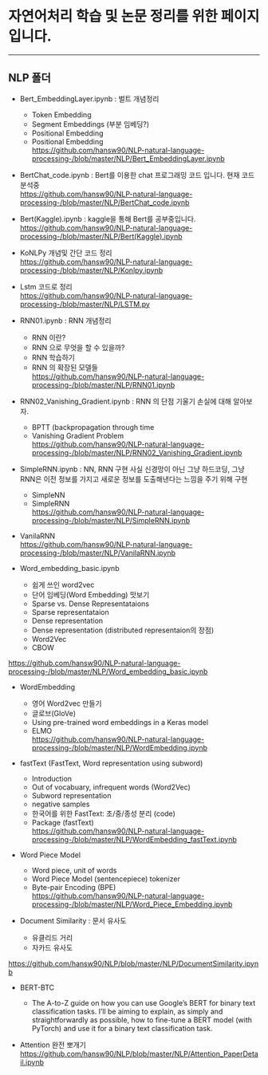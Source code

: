 # 자연어처리 학습 및 논문 정리를 위한 페이지입니다.

***

## NLP 폴더

- Bert_EmbeddingLayer.ipynb : 벌트 개념정리
  - Token Embedding
  - Segment Embeddings (부분 임베딩?)
  - Positional Embedding
  - Positional Embedding  
https://github.com/hansw90/NLP-natural-language-processing-/blob/master/NLP/Bert_EmbeddingLayer.ipynb

- BertChat_code.ipynb : Bert를 이용한 chat 프로그래밍 코드 입니다. 현재 코드 분석중  
https://github.com/hansw90/NLP-natural-language-processing-/blob/master/NLP/BertChat_code.ipynb

- Bert(Kaggle).ipynb : kaggle을 통해 Bert를 공부중입니다.  
https://github.com/hansw90/NLP-natural-language-processing-/blob/master/NLP/Bert(Kaggle).ipynb

- KoNLPy 개념및 간단 코드 정리  
https://github.com/hansw90/NLP-natural-language-processing-/blob/master/NLP/Konlpy.ipynb
  
- Lstm 코드로 정리  
https://github.com/hansw90/NLP-natural-language-processing-/blob/master/NLP/LSTM.py  

- RNN01.ipynb : RNN 개념정리 
  - RNN 이란?
  - RNN 으로 무엇을 할 수 있을까?
  - RNN 학습하기
  - RNN 의 확장된 모델들  
https://github.com/hansw90/NLP-natural-language-processing-/blob/master/NLP/RNN01.ipynb
  
- RNN02_Vanishing_Gradient.ipynb : RNN 의 단점 기울기 손실에 대해 알아보자.
  - BPTT (backpropagation through time
  - Vanishing Gradient Problem  
https://github.com/hansw90/NLP-natural-language-processing-/blob/master/NLP/RNN02_Vanishing_Gradient.ipynb

- SimpleRNN.ipynb : NN, RNN 구현 사실 신경망이 아닌 그냥 하드코딩, 그냥 RNN은 이전 정보를 가지고 새로운 정보를 도출해낸다는  느낌을 주기 위해 구현
  - SimpleNN
  - SimpleRNN  
https://github.com/hansw90/NLP-natural-language-processing-/blob/master/NLP/SimpleRNN.ipynb

- VanilaRNN  
https://github.com/hansw90/NLP-natural-language-processing-/blob/master/NLP/VanilaRNN.ipynb

- Word_embedding_basic.ipynb
  - 쉽게 쓰인 word2vec
  - 단어 임베딩(Word Embedding) 맛보기
  - Sparse vs. Dense Representataions
  - Sparse representataion
  - Dense representation
  - Dense representation (distributed representaion의 장점)
  - Word2Vec
  - CBOW
  
https://github.com/hansw90/NLP-natural-language-processing-/blob/master/NLP/Word_embedding_basic.ipynb

- WordEmbedding
  - 영어 Word2vec 만들기
  - 글로브(GloVe)
  - Using pre-trained word embeddings in a Keras model
  - ELMO  
https://github.com/hansw90/NLP-natural-language-processing-/blob/master/NLP/WordEmbedding.ipynb

- fastText (FastText, Word representation using subword)
  - Introduction
  - Out of vocabuary, infrequent words (Word2Vec)
  - Subword representation
  - negative samples 
  - 한국어를 위한 FastText: 초/중/종성 분리 (code)
  - Package (fastText)  
https://github.com/hansw90/NLP-natural-language-processing-/blob/master/NLP/WordEmbedding_fastText.ipynb  

- Word Piece Model
  - Word piece, unit of words
  - Word Piece Model (sentencepiece) tokenizer
  - Byte-pair Encoding (BPE)  
https://github.com/hansw90/NLP-natural-language-processing-/blob/master/NLP/Word_Piece_Embedding.ipynb

- Document Similarity : 문서 유사도
  - 유클리드 거리
  - 자카드 유사도  

https://github.com/hansw90/NLP/blob/master/NLP/DocumentSimilarity.ipynb


- BERT-BTC
  - The A-to-Z guide on how you can use Google’s BERT for binary text classification tasks. I’ll be aiming to explain, as simply and straightforwardly as possible, how to fine-tune a BERT model (with PyTorch) and use it for a binary text classification task.


- Attention 완전 뽀개기 
https://github.com/hansw90/NLP/blob/master/NLP/Attention_PaperDetail.ipynb
